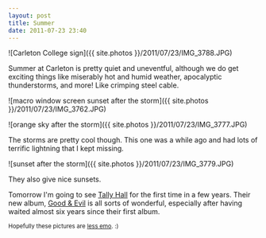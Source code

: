 ```yaml
---
layout: post
title: Summer
date: 2011-07-23 23:40
---
```


![Carleton College sign]({{ site.photos }}/2011/07/23/IMG_3788.JPG)

Summer at Carleton is pretty quiet and uneventful, although we do get exciting things like miserably hot and humid weather, apocalyptic thunderstorms, and more! Like crimping steel cable.

![macro window screen sunset after the storm]({{ site.photos }}/2011/07/23/IMG_3762.JPG)

![orange sky after the storm]({{ site.photos }}/2011/07/23/IMG_3777.JPG)

The storms are pretty cool though. This one was a while ago and had lots of terrific lightning that I kept missing.

![sunset after the storm]({{ site.photos }}/2011/07/23/IMG_3779.JPG)

They also give nice sunsets.

Tomorrow I'm going to see [Tally Hall](http://tallyhall.com/) for the first time in a few years. Their new album, [Good & Evil](http://www.tallyhall.com/goodandevil/) is all sorts of wonderful, especially after having waited almost six years since their first album.

<p><small>Hopefully these pictures are <a href="http://andyfreeland.net/2011/05/24/storm/#comment-216275605">less emo</a>. :)</small></p>
